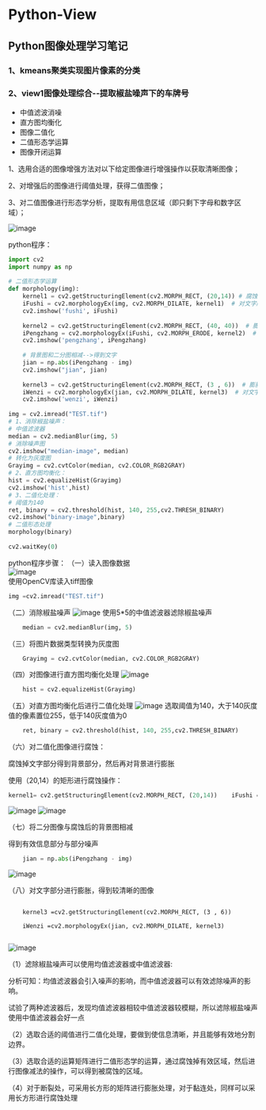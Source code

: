 # Python-View  

## Python图像处理学习笔记  
 
### 1、kmeans聚类实现图片像素的分类  
  
### 2、view1图像处理综合--提取椒盐噪声下的车牌号
* 中值滤波消噪
* 直方图均衡化
* 图像二值化
* 二值形态学运算
* 图像开闭运算

1、选用合适的图像增强方法对以下给定图像进行增强操作以获取清晰图像；

2、对增强后的图像进行阈值处理，获得二值图像；

3、对二值图像进行形态学分析，提取有用信息区域（即只剩下字母和数字区域）；


![image](https://img-blog.csdn.net/20180417231115765?watermark/2/text/aHR0cHM6Ly9ibG9nLmNzZG4ubmV0L3dzaDU5NjgyMzkxOQ==/font/5a6L5L2T/fontsize/400/fill/I0JBQkFCMA==/dissolve/70)
 

python程序：
```python
import cv2  
import numpy as np  
  
# 二值形态学运算  
def morphology(img):  
    kernel1 = cv2.getStructuringElement(cv2.MORPH_RECT, (20,14)) # 腐蚀矩阵  
    iFushi = cv2.morphologyEx(img, cv2.MORPH_DILATE, kernel1)  # 对文字腐蚀运算  
    cv2.imshow('fushi', iFushi)  
  
    kernel2 = cv2.getStructuringElement(cv2.MORPH_RECT, (40, 40))  # 膨胀矩阵  
    iPengzhang = cv2.morphologyEx(iFushi, cv2.MORPH_ERODE, kernel2)  # 对背景进行膨胀运算  
    cv2.imshow('pengzhang', iPengzhang)  
  
    # 背景图和二分图相减-->得到文字  
    jian = np.abs(iPengzhang - img)  
    cv2.imshow("jian", jian)  
  
    kernel3 = cv2.getStructuringElement(cv2.MORPH_RECT, (3 , 6))  # 膨胀  
    iWenzi = cv2.morphologyEx(jian, cv2.MORPH_DILATE, kernel3)  # 对文字进行膨胀运算  
    cv2.imshow('wenzi', iWenzi)  
  
img = cv2.imread("TEST.tif")  
# 1、消除椒盐噪声：  
# 中值滤波器  
median = cv2.medianBlur(img, 5)  
# 消除噪声图  
cv2.imshow("median-image", median)  
# 转化为灰度图  
Grayimg = cv2.cvtColor(median, cv2.COLOR_RGB2GRAY)  
# 2、直方图均衡化：  
hist = cv2.equalizeHist(Grayimg)  
cv2.imshow('hist',hist)  
# 3、二值化处理：  
# 阈值为140  
ret, binary = cv2.threshold(hist, 140, 255,cv2.THRESH_BINARY)  
cv2.imshow("binary-image",binary)  
# 二值形态处理  
morphology(binary)  
  
cv2.waitKey(0)  
```
python程序步骤：
（一）读入图像数据  
![image](https://img-blog.csdn.net/20180417231109349?watermark/2/text/aHR0cHM6Ly9ibG9nLmNzZG4ubmV0L3dzaDU5NjgyMzkxOQ==/font/5a6L5L2T/fontsize/400/fill/I0JBQkFCMA==/dissolve/70)  
使用OpenCV库读入tiff图像
```python
img =cv2.imread("TEST.tif")
```
 

（二）消除椒盐噪声
![image](https://img-blog.csdn.net/20180417231048796?watermark/2/text/aHR0cHM6Ly9ibG9nLmNzZG4ubmV0L3dzaDU5NjgyMzkxOQ==/font/5a6L5L2T/fontsize/400/fill/I0JBQkFCMA==/dissolve/70)
使用5*5的中值滤波器滤除椒盐噪声
```python
    median = cv2.medianBlur(img, 5)
```
 

（三）将图片数据类型转换为灰度图
```python
    Grayimg = cv2.cvtColor(median, cv2.COLOR_RGB2GRAY)
```
 

（四）对图像进行直方图均衡化处理
![image](https://img-blog.csdn.net/20180417231141779?watermark/2/text/aHR0cHM6Ly9ibG9nLmNzZG4ubmV0L3dzaDU5NjgyMzkxOQ==/font/5a6L5L2T/fontsize/400/fill/I0JBQkFCMA==/dissolve/70)
```python
    hist = cv2.equalizeHist(Grayimg)
```


 

（五）对直方图均衡化后进行二值化处理
![image](https://img-blog.csdn.net/20180417231155103?watermark/2/text/aHR0cHM6Ly9ibG9nLmNzZG4ubmV0L3dzaDU5NjgyMzkxOQ==/font/5a6L5L2T/fontsize/400/fill/I0JBQkFCMA==/dissolve/70)
选取阈值为140，大于140灰度值的像素置位255，低于140灰度值为0
```python
    ret, binary = cv2.threshold(hist, 140, 255,cv2.THRESH_BINARY)
```


 

（六）对二值化图像进行腐蚀：

腐蚀掉文字部分得到背景部分，然后再对背景进行膨胀

使用（20,14）的矩形进行腐蚀操作：
```python
kernel1= cv2.getStructuringElement(cv2.MORPH_RECT, (20,14))    iFushi = cv2.morphologyEx(img,cv2.MORPH_DILATE, kernel1)  
```
      

![image](https://img-blog.csdn.net/20180417231208939?watermark/2/text/aHR0cHM6Ly9ibG9nLmNzZG4ubmV0L3dzaDU5NjgyMzkxOQ==/font/5a6L5L2T/fontsize/400/fill/I0JBQkFCMA==/dissolve/70)
![image](https://img-blog.csdn.net/20180417231216228?watermark/2/text/aHR0cHM6Ly9ibG9nLmNzZG4ubmV0L3dzaDU5NjgyMzkxOQ==/font/5a6L5L2T/fontsize/400/fill/I0JBQkFCMA==/dissolve/70)
 

（七）将二分图像与腐蚀后的背景图相减

得到有效信息部分与部分噪声
```python
    jian = np.abs(iPengzhang - img)
```

![image](https://img-blog.csdn.net/20180417231227305?watermark/2/text/aHR0cHM6Ly9ibG9nLmNzZG4ubmV0L3dzaDU5NjgyMzkxOQ==/font/5a6L5L2T/fontsize/400/fill/I0JBQkFCMA==/dissolve/70)
 

（八）对文字部分进行膨胀，得到较清晰的图像
```

    kernel3 =cv2.getStructuringElement(cv2.MORPH_RECT, (3 , 6))

    iWenzi =cv2.morphologyEx(jian, cv2.MORPH_DILATE, kernel3)
    
```

![image](https://img-blog.csdn.net/20180417231236441?watermark/2/text/aHR0cHM6Ly9ibG9nLmNzZG4ubmV0L3dzaDU5NjgyMzkxOQ==/font/5a6L5L2T/fontsize/400/fill/I0JBQkFCMA==/dissolve/70)
 

（1）滤除椒盐噪声可以使用均值滤波器或中值滤波器:

分析可知：均值滤波器会引入噪声的影响，而中值滤波器可以有效滤除噪声的影响。

试验了两种滤波器后，发现均值滤波器相较中值滤波器较模糊，所以滤除椒盐噪声使用中值滤波器会好一点

（2）选取合适的阈值进行二值化处理，要做到使信息清晰，并且能够有效地分割边界。

（3）选取合适的运算矩阵进行二值形态学的运算，通过腐蚀掉有效区域，然后进行图像减法的操作，可以得到被腐蚀的区域。

（4）对于断裂处，可采用长方形的矩阵进行膨胀处理，对于黏连处，同样可以采用长方形进行腐蚀处理
